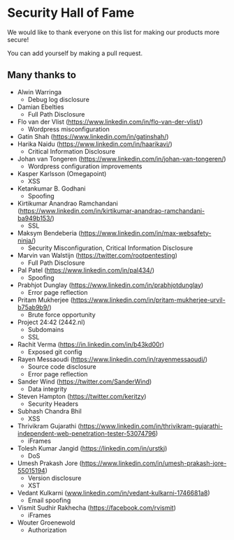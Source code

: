 # Security Hall of Fame
We would like to thank everyone on this list for making our products more secure!

You can add yourself by making a pull request.

## Many thanks to

 * Alwin Warringa
   * Debug log disclosure
 * Damian Ebelties
   * Full Path Disclosure
 * Flo van der Vlist (https://www.linkedin.com/in/flo-van-der-vlist/)
   * Wordpress misconfiguration
 * Gatin Shah (https://www.linkedin.com/in/gatinshah/)
 * Harika Naidu  (https://www.linkedin.com/in/haarikavi/)
   * Critical Information Disclosure
 * Johan van Tongeren (https://www.linkedin.com/in/johan-van-tongeren/)
   * Wordpress configuration improvements 
 * Kasper Karlsson (Omegapoint)
   * XSS
 * Ketankumar B. Godhani
   * Spoofing
 * Kirtikumar Anandrao Ramchandani (https://www.linkedin.com/in/kirtikumar-anandrao-ramchandani-ba949b153/)
   * SSL
 * Maksym Bendeberia (https://www.linkedin.com/in/max-websafety-ninja/)
   * Security Misconfiguration, Critical Information Disclosure
 * Marvin van Walstijn (https://twitter.com/rootpentesting)
   * Full Path Disclosure
 * Pal Patel (https://www.linkedin.com/in/pal434/)
   * Spoofing
 * Prabhjot Dunglay (https://www.linkedin.com/in/prabhjotdunglay)
   * Error page reflection
 * Pritam Mukherjee (https://www.linkedin.com/in/pritam-mukherjee-urvil-b75ab9b9/)
   * Brute force opportunity
 * Project 24:42 (2442.nl)
   * Subdomains
   * SSL
 * Rachit Verma (https://in.linkedin.com/in/b43kd00r)
   * Exposed git config
 * Rayen Messaoudi (https://www.linkedin.com/in/rayenmessaoudi/)
   * Source code disclosure
   * Error page reflection
 * Sander Wind (https://twitter.com/SanderWind)
   * Data integrity
 * Steven Hampton (https://twitter.com/keritzy)
   * Security Headers
 * Subhash Chandra Bhil
   * XSS
 * Thrivikram Gujarathi (https://www.linkedin.com/in/thrivikram-gujarathi-independent-web-penetration-tester-53074796)
   * iFrames
 * Tolesh Kumar Jangid (https://linkedin.com/in/urstkj)
   * DoS
 * Umesh Prakash Jore (https://www.linkedin.com/in/umesh-prakash-jore-55015194)
   * Version disclosure
   * XST
 * Vedant Kulkarni (www.linkedin.com/in/vedant-kulkarni-1746681a8)
   * Email spoofing
 * Vismit Sudhir Rakhecha (https://facebook.com/rvismit)
   * iFrames
 * Wouter Groenewold
   * Authorization

